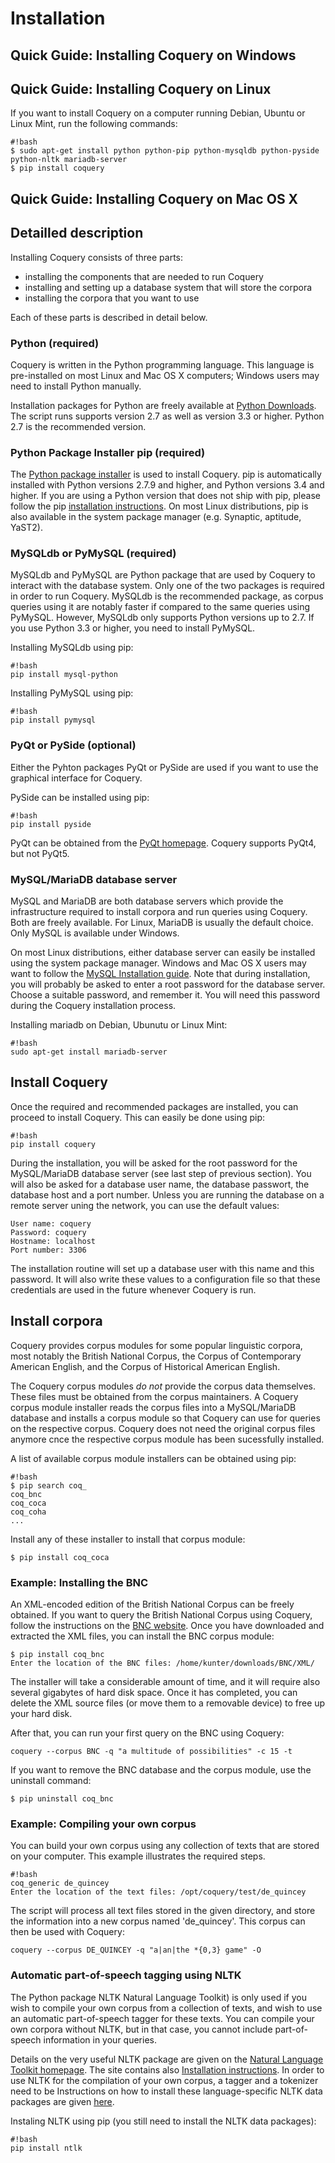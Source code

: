 # Installation #

## Quick Guide: Installing Coquery on Windows ##

## Quick Guide: Installing Coquery on Linux ##

If you want to install Coquery on a computer running Debian, Ubuntu or Linux Mint, run the following commands:
```
#!bash
$ sudo apt-get install python python-pip python-mysqldb python-pyside python-nltk mariadb-server 
$ pip install coquery 
```
## Quick Guide: Installing Coquery on Mac OS X ##

## Detailled description ##

Installing Coquery consists of three parts:

* installing the components that are needed to run Coquery
* installing and setting up a database system that will store the corpora
* installing the corpora that you want to use

Each of these parts is described in detail below.

### Python (required) ###
Coquery is written in the Python programming language. This language is pre-installed on most Linux and Mac OS X computers; Windows users may need to install Python manually.

Installation packages for Python are freely available at [Python Downloads](https://www.python.org/downloads/). The script runs supports version 2.7 as well as version 3.3 or higher. Python 2.7 is the recommended version.

### Python Package Installer pip (required) ###

The [Python package installer](https://pypi.python.org/pypi/pip) is used to install Coquery. pip is automatically 
installed with Python versions 2.7.9 and higher, and Python versions 3.4 and higher. If you are using a Python version
that does not ship with pip, please follow the pip 
[installation instructions](https://pip.pypa.io/en/stable/installing.html). On most Linux distributions, pip is also 
available in the system package manager (e.g. Synaptic, aptitude, YaST2).

### MySQLdb or PyMySQL (required) ###
MySQLdb and PyMySQL are Python package that are used by Coquery to interact with the database system. Only one of the two packages is required in order to run Coquery. MySQLdb is the recommended package, as corpus queries using it are notably faster if compared to the same queries using PyMySQL. However, MySQLdb only supports Python versions up to 2.7. If you use Python 3.3 or higher, you need to install PyMySQL.

Installing MySQLdb using pip:
```
#!bash
pip install mysql-python
```

Installing PyMySQL using pip:
```
#!bash
pip install pymysql
```

### PyQt or PySide (optional) ###
Either the Pyhton packages PyQt or PySide are used if you want to use the graphical interface for Coquery.

PySide can be installed using pip:
```
#!bash
pip install pyside 
```

PyQt can be obtained from the [PyQt homepage](http://www.riverbankcomputing.co.uk/software/pyqt/intro). Coquery supports PyQt4, but not PyQt5.

### MySQL/MariaDB database server ###
MySQL and MariaDB are both database servers which provide the infrastructure required to install corpora and run queries using Coquery. Both are freely available. For Linux, MariaDB is usually the default choice. Only MySQL is available under Windows.

On most Linux distributions, either database server can easily be installed using the system package manager. Windows and Mac OS X users may want to follow the [MySQL Installation guide](http://dev.mysql.com/doc/refman/5.7/en/installing.html). 
Note that during installation, you will probably be asked to enter a root password for the database server. Choose a suitable password, and remember it. You will need this password during the Coquery installation process.

Installing mariadb on Debian, Ubunutu or Linux Mint:
```
#!bash
sudo apt-get install mariadb-server
```

## Install Coquery ##
Once the required and recommended packages are installed, you can proceed to install Coquery. This can easily be done using pip:

```
#!bash
pip install coquery
```

During the installation, you will be asked for the root password for the MySQL/MariaDB database server (see last step of previous section). You will also be asked for a database user name, the database passwort, the database host and a port number. Unless you are running the
database on a remote server uning the network, you can use the default values:

```
User name: coquery
Password: coquery
Hostname: localhost
Port number: 3306
```

The installation routine will set up a database user with this name and this password. 
It will also write these values to a configuration file so that these credentials are used in the future whenever Coquery is run.

## Install corpora ##
Coquery provides corpus modules for some popular linguistic corpora, 
most notably the British National Corpus, the Corpus of Contemporary American English, 
and the Corpus of Historical American English. 

The Coquery corpus modules *do not* provide the corpus data themselves. These files must be obtained from the corpus maintainers.
A Coquery corpus module installer reads the corpus files into a MySQL/MariaDB database and installs a corpus module so that
Coquery can use for queries on the respective corpus. Coquery does not need the original corpus files anymore cnce the respective
corpus module has been sucessfully installed.  

A list of available corpus module installers can be obtained using pip:
```
#!bash
$ pip search coq_
coq_bnc
coq_coca
coq_coha
...
```

Install any of these installer to install that corpus module:
```
$ pip install coq_coca
```

### Example: Installing the BNC ###
An XML-encoded edition of the British National Corpus can be freely obtained. If you want to query the British National Corpus using Coquery,
follow the instructions on the [BNC website](http://www.natcorp.ox.ac.uk/XMLedition/). Once you have downloaded and extracted the XML files,
you can install the BNC corpus module:
```
$ pip install coq_bnc
Enter the location of the BNC files: /home/kunter/downloads/BNC/XML/
```

The installer will take a considerable amount of time, and it will require also several gigabytes of hard disk space. Once it has completed, you can
delete the XML source files (or move them to a removable device) to free up your hard disk. 

After that, you can run your first query on the BNC using Coquery:
```
coquery --corpus BNC -q "a multitude of possibilities" -c 15 -t
```

If you want to remove the BNC database and the corpus module, use the uninstall command:
```
$ pip uninstall coq_bnc
```

### Example: Compiling your own corpus ###
You can build your own corpus using any collection of texts that are stored on your computer. This example illustrates the required steps.

```
#!bash
coq_generic de_quincey
Enter the location of the text files: /opt/coquery/test/de_quincey
```

The script will process all text files stored in the given directory, and store the information into a new corpus named 'de_quincey'. 
This corpus can then be used with Coquery:
```
coquery --corpus DE_QUINCEY -q "a|an|the *{0,3} game" -O
```

### Automatic part-of-speech tagging using NLTK ###
The Python package NLTK Natural Language Toolkit) is only used if you wish to compile your own corpus from a collection of texts, and wish to use an automatic part-of-speech tagger for these texts. You can compile your own corpora without NLTK, but in that case, you cannot include part-of-speech information in your queries.

Details on the very useful NLTK package are given on the [Natural Language Toolkit homepage](http://www.nltk.org/). 
The site contains also [Installation instructions](http://www.nltk.org/install.html). In order to use NLTK for the compilation of your own corpus, a tagger and a tokenizer need to be 
Instructions on how to install these language-specific NLTK data packages are given [here](http://www.nltk.org/data.html). 

Instaling NLTK using pip (you still need to install the NLTK data packages):
```
#!bash
pip install ntlk 
```
